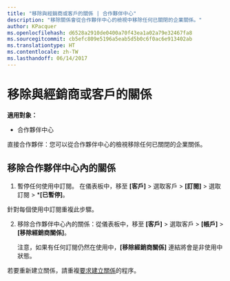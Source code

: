 ```yaml
---
title: "移除與經銷商或客戶的關係 | 合作夥伴中心"
description: "移除關係會從合作夥伴中心的檢視中移除任何已關閉的企業關係。"
author: KPacquer
ms.openlocfilehash: d6528a2910de0400a70f43ea1a02a79e32467fa8
ms.sourcegitcommit: cb5efc809e5196a5eab5d5b0c6f0ac6e913402ab
ms.translationtype: HT
ms.contentlocale: zh-TW
ms.lasthandoff: 06/14/2017
---
```

# <a name="remove-a-relationship-with-a-reseller-or-a-customer"></a>移除與經銷商或客戶的關係

**適用對象：**

-   合作夥伴中心

直接合作夥伴：您可以從合作夥伴中心的檢視移除任何已關閉的企業關係。

## <a name="remove-a-relationship-in-partner-center"></a>移除合作夥伴中心內的關係

1.  暫停任何使用中訂閱。 在儀表板中，移至 **\[客戶\]** > 選取客戶 > **\[訂閱\]** > 選取訂閱 > ***\[已暫停\]**。 

   針對每個使用中訂閱重複此步驟。

2.  移除合作夥伴中心內的關係：從儀表板中，移至 **\[客戶\]** > 選取客戶 > **\[帳戶\]** > **\[移除經銷商關係\]**。

    注意，如果有任何訂閱仍然在使用中，**\[移除經銷商關係\]** 連結將會是非使用中狀態。 

若要重新建立關係，請重複[要求建立關係](request-a-relationship-with-a-customer.md)的程序。
